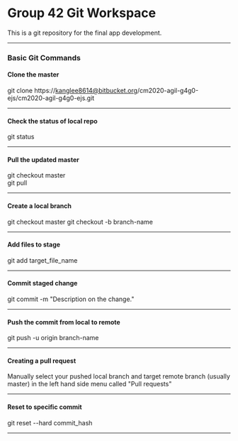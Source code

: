 # Group 42 Git Workspace #
This is a git repository for the final app development.<hr>
### Basic Git Commands ###
#### Clone the master ####
git clone https://kanglee8614@bitbucket.org/cm2020-agil-g4g0-ejs/cm2020-agil-g4g0-ejs.git<hr>
#### Check the status of local repo ####
git status<hr>
#### Pull the updated master ####
git checkout master<br>
git pull<hr>
#### Create a local branch ####
git checkout master
git checkout -b branch-name<hr>
#### Add files to stage ####
git add target_file_name<hr>
#### Commit staged change ####
git commit -m "Description on the change."<hr>
#### Push the commit from local to remote ####
git push -u origin branch-name<hr>
#### Creating a pull request ####
Manually select your pushed local branch and target remote branch (usually master) in the left hand side menu called "Pull requests"<hr>
#### Reset to specific commit ####
git reset --hard commit_hash<hr>
